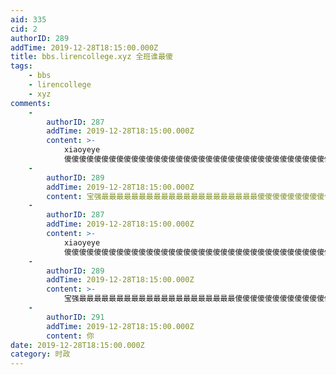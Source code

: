 ```yaml
---
aid: 335
cid: 2
authorID: 289
addTime: 2019-12-28T18:15:00.000Z
title: bbs.lirencollege.xyz 全班谁最傻
tags:
    - bbs
    - lirencollege
    - xyz
comments:
    -
        authorID: 287
        addTime: 2019-12-28T18:15:00.000Z
        content: >-
            xiaoyeye
            傻傻傻傻傻傻傻傻傻傻傻傻傻傻傻傻傻傻傻傻傻傻傻傻傻傻傻傻傻傻傻傻傻傻傻傻傻傻傻傻傻傻傻傻傻傻傻傻傻傻傻傻傻傻傻傻傻傻傻傻傻傻傻傻傻傻傻傻傻傻傻傻傻傻傻傻傻傻傻傻傻傻傻傻傻傻傻傻傻傻傻傻傻傻
    -
        authorID: 289
        addTime: 2019-12-28T18:15:00.000Z
        content: 宝强最最最最最最最最最最最最最最最最最最最最最傻傻傻傻傻傻傻傻傻傻傻傻傻傻傻傻傻傻傻傻傻傻傻傻
    -
        authorID: 287
        addTime: 2019-12-28T18:15:00.000Z
        content: >-
            xiaoyeye
            傻傻傻傻傻傻傻傻傻傻傻傻傻傻傻傻傻傻傻傻傻傻傻傻傻傻傻傻傻傻傻傻傻傻傻傻傻傻傻傻傻傻傻傻傻傻傻傻傻傻傻傻傻傻傻傻傻傻傻傻傻傻傻傻傻傻傻傻傻傻傻傻傻傻傻傻傻傻傻傻傻傻傻傻傻傻傻傻傻傻傻傻傻傻
    -
        authorID: 289
        addTime: 2019-12-28T18:15:00.000Z
        content: >-
            宝强最最最最最最最最最最最最最最最最最最最最最傻傻傻傻傻傻傻傻傻傻傻傻傻傻傻傻傻傻傻傻傻傻傻傻宝强最最最最最最最最最最最最最最最最最最最最最傻傻傻傻傻傻傻傻傻傻傻傻傻傻傻傻傻傻傻傻傻傻傻傻宝强最最最最最最最最最最最最最最最最最最最最最傻傻傻傻傻傻傻傻傻傻傻傻傻傻傻傻傻傻傻傻傻傻傻傻宝强最最最最最最最最最最最最最最最最最最最最最傻傻傻傻傻傻傻傻傻傻傻傻傻傻傻傻傻傻傻傻傻傻傻傻宝强最最最最最最最最最最最最最最最最最最最最最傻傻傻傻傻傻傻傻傻傻傻傻傻傻傻傻傻傻傻傻傻傻傻傻宝强最最最最最最最最最最最最最最最最最最最最最傻傻傻傻傻傻傻傻傻傻傻傻傻傻傻傻傻傻傻傻傻傻傻傻
    -
        authorID: 291
        addTime: 2019-12-28T18:15:00.000Z
        content: 你
date: 2019-12-28T18:15:00.000Z
category: 时政
---
```



